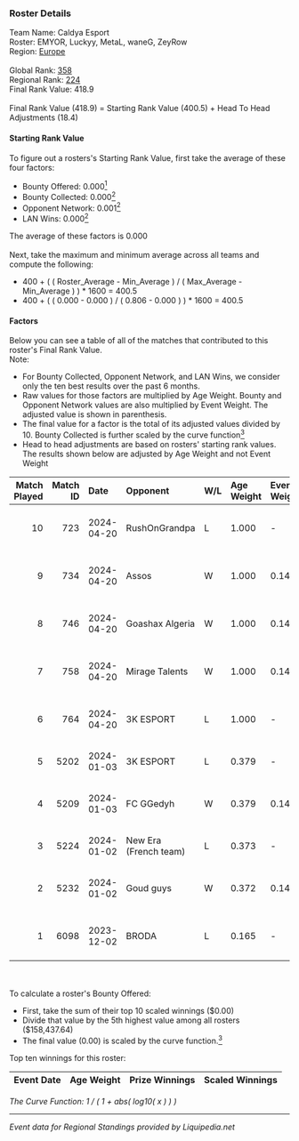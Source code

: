### Roster Details<br />
Team Name: Caldya Esport<br />
Roster: EMYOR, Luckyy, MetaL, waneG, ZeyRow<br />
Region: [Europe]( ../standings_europe.md)<br />
<br />
Global Rank: [358](../standings_global.md)<br />
Regional Rank: [224]( ../standings_europe.md)<br />
Final Rank Value:  418.9<br />
<br />
Final Rank Value (418.9) = Starting Rank Value (400.5) + Head To Head Adjustments (18.4)<br />

#### Starting Rank Value<br />
To figure out a rosters's Starting Rank Value, first take the average of these four factors:<br />
- Bounty Offered: 0.000[<sup>1</sup>](#table2)
- Bounty Collected: 0.000[<sup>2</sup>](#table1)
- Opponent Network: 0.001[<sup>2</sup>](#table1)
- LAN Wins: 0.000[<sup>2</sup>](#table1)

The average of these factors is 0.000<br />
<br />
Next, take the maximum and minimum average across all teams and compute the following:<br />
- 400 + ( ( Roster_Average - Min_Average ) / ( Max_Average - Min_Average ) ) * 1600 = 400.5
- 400 + ( ( 0.000 - 0.000 ) / ( 0.806 - 0.000 ) ) * 1600 = 400.5


#### Factors<br />
Below you can see a table of all of the matches that contributed to this roster's Final Rank Value.<br />
Note:<br />

- For Bounty Collected, Opponent Network, and LAN Wins, we consider only the ten best results over the past 6 months.
- Raw values for those factors are multiplied by Age Weight. Bounty and Opponent Network values are also multiplied by Event Weight. The adjusted value is shown in parenthesis.
- The final value for a factor is the total of its adjusted values divided by 10. Bounty Collected is further scaled by the curve function[<sup>3</sup>](#curveFunction)
- Head to head adjustments are based on rosters' starting rank values. The results shown below are adjusted by Age Weight and not Event Weight
<span id="table1"></span><br />


| Match Played | Match ID | Date       | Opponent              | W/L | Age Weight | Event Weight | Bounty Collected | Opponent Network | LAN Wins  | H2H Adj. | Roster                                          |
| -: | -: | :- | :- | :- | :- | :- | :- | :- | :- | -: | :- |
|           10 |      723 | 2024-04-20 | RushOnGrandpa         | L   | 1.000      | -            | -                | -                | -         |   -10.83 | EMYOR, Luckyy, MetaL, waneG, ZeyRow             |
|            9 |      734 | 2024-04-20 | Assos                 | W   | 1.000      | 0.143        | 0.000 (0.000)    | 0.070 (0.010)    | 0 (0.000) |    15.53 | EMYOR, Luckyy, MetaL, waneG, ZeyRow             |
|            8 |      746 | 2024-04-20 | Goashax Algeria       | W   | 1.000      | 0.143        | 0.000 (0.000)    | 0.000 (0.000)    | 0 (0.000) |    14.48 | EMYOR, Luckyy, MetaL, waneG, ZeyRow             |
|            7 |      758 | 2024-04-20 | Mirage Talents        | W   | 1.000      | 0.143        | 0.000 (0.000)    | 0.000 (0.000)    | 0 (0.000) |    15.33 | EMYOR, Luckyy, MetaL, waneG, ZeyRow             |
|            6 |      764 | 2024-04-20 | 3K ESPORT             | L   | 1.000      | -            | -                | -                | -         |   -15.02 | EMYOR, Luckyy, MetaL, waneG, ZeyRow             |
|            5 |     5202 | 2024-01-03 | 3K ESPORT             | L   | 0.379      | -            | -                | -                | -         |    -5.90 | EMYOR, Fenkiiii, MetaL, polox, waneG            |
|            4 |     5209 | 2024-01-03 | FC GGedyh             | W   | 0.379      | 0.143        | 0.000 (0.000)    | 0.013 (0.001)    | 0 (0.000) |     5.94 | Bruttas, fallS, fearz, Katkamee, mAYKA          |
|            3 |     5224 | 2024-01-02 | New Era (French team) | L   | 0.373      | -            | -                | -                | -         |    -4.50 | GuiGui, Ministro, Shinji, Tyliix, Wapoh         |
|            2 |     5232 | 2024-01-02 | Goud guys             | W   | 0.372      | 0.143        | 0.000 (0.000)    | 0.000 (0.000)    | 0 (0.000) |     5.86 | Charon, Pintypunky, Ragnarok4310, rikast, Wetek |
|            1 |     6098 | 2023-12-02 | BRODA                 | L   | 0.165      | -            | -                | -                | -         |    -2.54 | EMYOR, jarod, MetaL, N4MEKz, waneG              |

<br />
<span id="table2"></span><br />
To calculate a roster's Bounty Offered:<br />

- First, take the sum of their top 10 scaled winnings ($0.00)
- Divide that value by the 5th highest value among all rosters ($158,437.64)
- The final value (0.00) is scaled by the curve function.[<sup>3</sup>](#curveFunction)

Top ten winnings for this roster:<br />

| Event Date | Age Weight | Prize Winnings | Scaled Winnings |
| :- | -: | :- | :- |


<span id="curveFunction"></span>_The Curve Function: 1 / ( 1 + abs( log10( x ) ) )_<br />

---
_Event data for Regional Standings provided by Liquipedia.net_<br />
